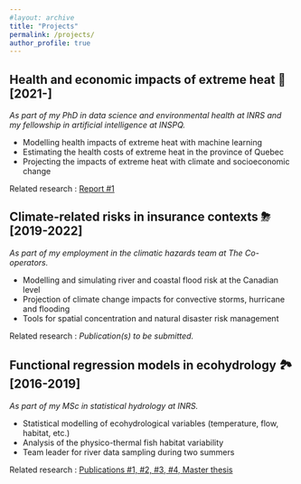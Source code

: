 ```yaml
---
#layout: archive
title: "Projects"
permalink: /projects/
author_profile: true
---
```


Health and economic impacts of extreme heat 🌇 [2021-] 
-------------------

*As part of my PhD in data science and environmental health at INRS and my fellowship in artificial intelligence at INSPQ.*

- Modelling health impacts of extreme heat with machine learning
- Estimating the health costs of extreme heat in the province of Quebec
- Projecting the impacts of extreme heat with climate and socioeconomic change

Related research : [Report #1](https://jeremieboudreault.github.io/research/)


Climate-related risks in insurance contexts ⛈ [2019-2022] 
-------------------

*As part of my employment in the climatic hazards team at The Co-operators.*

- Modelling and simulating river and coastal flood risk at the Canadian level
- Projection of climate change impacts for convective storms, hurricane and flooding
- Tools for spatial concentration and natural disaster risk management

Related research : *Publication(s) to be submitted.*


Functional regression models in ecohydrology 🏞 [2016-2019] 
------------------ 

*As part of my MSc in statistical hydrology at INRS.*

- Statistical modelling of ecohydrological variables (temperature, flow, habitat, etc.)
- Analysis of the physico-thermal fish habitat variability
- Team leader for river data sampling during two summers

Related research : [Publications #1, #2, #3, #4, Master thesis](https://jeremieboudreault.github.io/research/)